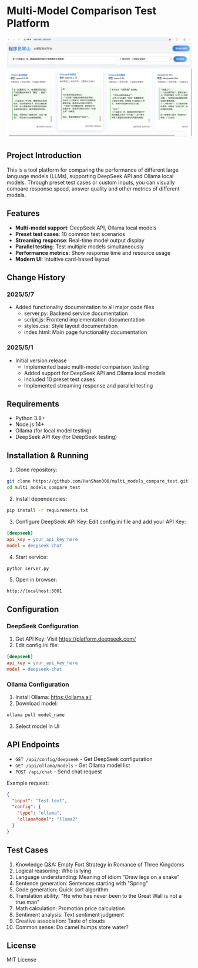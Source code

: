 # Multi-Model Comparison Test Platform

![alt text](image.png)

## Project Introduction

This is a tool platform for comparing the performance of different large language models (LLMs), supporting DeepSeek API and Ollama local models. Through preset test cases or custom inputs, you can visually compare response speed, answer quality and other metrics of different models.

## Features

- **Multi-model support**: DeepSeek API, Ollama local models
- **Preset test cases**: 10 common test scenarios
- **Streaming response**: Real-time model output display
- **Parallel testing**: Test multiple models simultaneously
- **Performance metrics**: Show response time and resource usage
- **Modern UI**: Intuitive card-based layout

## Change History

### 2025/5/7
- Added functionality documentation to all major code files
  - server.py: Backend service documentation
  - script.js: Frontend implementation documentation
  - styles.css: Style layout documentation
  - index.html: Main page functionality documentation

### 2025/5/1
- Initial version release
  - Implemented basic multi-model comparison testing
  - Added support for DeepSeek API and Ollama local models
  - Included 10 preset test cases
  - Implemented streaming response and parallel testing

## Requirements

- Python 3.8+
- Node.js 14+
- Ollama (for local model testing)
- DeepSeek API Key (for DeepSeek testing)

## Installation & Running

1. Clone repository:
```bash
git clone https://github.com/HanShan006/multi_models_compare_test.git
cd multi_models_compare_test
```

2. Install dependencies:
```bash
pip install -r requirements.txt
```

3. Configure DeepSeek API Key:
Edit config.ini file and add your API Key:
```ini
[deepseek]
api_key = your_api_key_here
model = deepseek-chat
```

4. Start service:
```bash
python server.py
```

5. Open in browser:
```
http://localhost:5001
```

## Configuration

### DeepSeek Configuration
1. Get API Key: Visit https://platform.deepseek.com/
2. Edit config.ini file:
```ini
[deepseek]
api_key = your_api_key_here
model = deepseek-chat
```

### Ollama Configuration
1. Install Ollama: https://ollama.ai/
2. Download model:
```bash
ollama pull model_name
```
3. Select model in UI

## API Endpoints

- `GET /api/config/deepseek` - Get DeepSeek configuration
- `GET /api/ollama/models` - Get Ollama model list
- `POST /api/chat` - Send chat request

Example request:
```json
{
  "input": "Test text",
  "config": {
    "type": "ollama",
    "ollamaModel": "llama2"
  }
}
```

## Test Cases

1. Knowledge Q&A: Empty Fort Strategy in Romance of Three Kingdoms
2. Logical reasoning: Who is lying
3. Language understanding: Meaning of idiom "Draw legs on a snake"
4. Sentence generation: Sentences starting with "Spring"
5. Code generation: Quick sort algorithm
6. Translation ability: "He who has never been to the Great Wall is not a true man"
7. Math calculation: Promotion price calculation
8. Sentiment analysis: Text sentiment judgment
9. Creative association: Taste of clouds
10. Common sense: Do camel humps store water?

## License

MIT License
